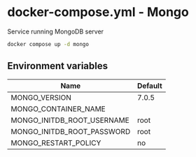 # docker-compose.yml - Mongo

Service running MongoDB server

```bash
docker compose up -d mongo
```

## Environment variables

| **Name**                   | **Default** |
| -------------------------- | ----------- |
| MONGO_VERSION              | 7.0.5       |
| MONGO_CONTAINER_NAME       |             |
| MONGO_INITDB_ROOT_USERNAME | root        |
| MONGO_INITDB_ROOT_PASSWORD | root        |
| MONGO_RESTART_POLICY       | no          |

